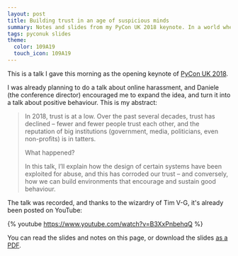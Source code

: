 ```yaml
---
layout: post
title: Building trust in an age of suspicious minds
summary: Notes and slides from my PyCon UK 2018 keynote. In a world where people are less and less trusting, hwo can we take steps to make ourselves more trustable?
tags: pyconuk slides
theme:
  color: 109A19
  touch_icon: 109A19
---
```


This is a talk I gave this morning as the opening keynote of [PyCon UK 2018][pyconuk].

I was already planning to do a talk about online harassment, and Daniele (the conference director) encouraged me to expand the idea, and turn it into a talk about positive behaviour.
This is my abstract:

> In 2018, trust is at a low.
> Over the past several decades, trust has declined – fewer and fewer people trust each other, and the reputation of big institutions (government, media, politicians, even non-profits) is in tatters.
>
> What happened?
>
> In this talk, I’ll explain how the design of certain systems have been exploited for abuse, and this has corroded our trust – and conversely, how we can build environments that encourage and sustain good behaviour.

The talk was recorded, and thanks to the wizardry of Tim&nbsp;V-G, it's already been posted on YouTube:

{% youtube https://www.youtube.com/watch?v=B3XxPnbehqQ %}

You can read the slides and notes on this page, or download the slides [as a PDF](/talks/suspicious-minds.pdf).

<!--
Note: these are the notes of what I intended to say, but there was a lot of ad libbing.
This doesn't include everything I said, but I hope it's a useful starting point.
-->

[pyconuk]: https://2018.pyconuk.org/

<!-- summary -->
